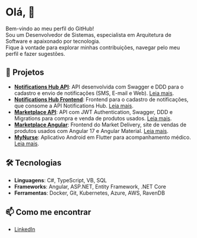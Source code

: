 # Olá, 👋

Bem-vindo ao meu perfil do GitHub! 
<br> Sou um Desenvolvedor de Sistemas, especialista em Arquitetura de Software e apaixonado por tecnologia.
<br> Fique à vontade para explorar minhas contribuições, navegar pelo meu perfil e fazer sugestões.

## 🚀 Projetos

- **[Notifications Hub API](https://github.com/leopipoli/notificationsHub_API)**: API desenvolvida com Swagger e DDD para o cadastro e envio de notificações (SMS, E-mail e Web). [Leia mais](https://github.com/leopipoli/notificationsHub_API/blob/master/README.md).
- **[Notifications Hub Frontend](https://github.com/leopipoli/notificationsHub_Angular)**: Frontend para o cadastro de notificações, que consome a API Notifications Hub. [Leia mais](https://github.com/leopipoli/notificationsHub_Angular/README.md).
- **[Marketplace API](https://github.com/leopipoli/marketplace_API)**: API com JWT Authentication, Swagger, DDD e Migrations para compra e venda de produtos usados. [Leia mais](https://github.com/leopipoli/marketplace_API/README.md).
- **[Marketplace Angular](https://github.com/leopipoli/marketplace_Angular)**: Frontend do Market Delivery, site de vendas de produtos usados com Angular 17 e Angular Material. [Leia mais](https://github.com/leopipoli/marketplace_Angular/README.md).
- **[MyNurse](https://github.com/leopipoli/myNurse)**: Aplicativo Android em Flutter para acompanhamento médico. [Leia mais](https://github.com/leopipoli/myNurse).

## 🛠️ Tecnologias

- **Linguagens**: C#, TypeScript, VB, SQL
- **Frameworks**: Angular, ASP.NET, Entity Framework, .NET Core
- **Ferramentas**: Docker, Git, Kubernetes, Azure, AWS, RavenDB

## 📫 Como me encontrar

- [LinkedIn](https://www.linkedin.com/in/leonardo-da-silva-pipoli-172b6a171/)

